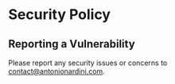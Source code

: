 # Security Policy

## Reporting a Vulnerability

Please report any security issues or concerns to [contact@antonionardini.com](mailto:contact@antonionardini.com).
